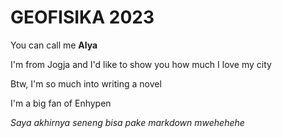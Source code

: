 # GEOFISIKA 2023

You can call me **Alya**

I'm from Jogja and I'd like to show you how much I love my city

Btw, I'm so much into writing a novel

I'm a big fan of Enhypen 

*Saya akhirnya seneng bisa pake markdown mwehehehe*
